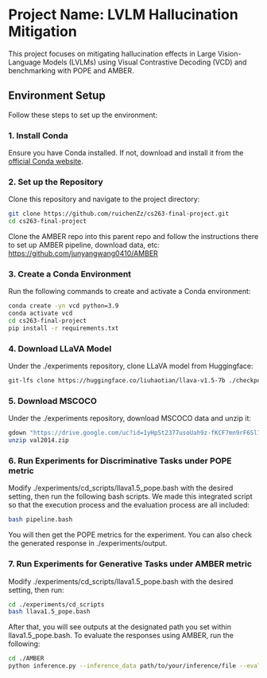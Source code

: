 # Project Name: LVLM Hallucination Mitigation

This project focuses on mitigating hallucination effects in Large Vision-Language Models (LVLMs) using Visual Contrastive Decoding (VCD) and benchmarking with POPE and AMBER.

## Environment Setup

Follow these steps to set up the environment:

### 1. Install Conda

Ensure you have Conda installed. If not, download and install it from the [official Conda website](https://docs.conda.io/en/latest/miniconda.html).

### 2. Set up the Repository

Clone this repository and navigate to the project directory:

```bash
git clone https://github.com/ruichenZz/cs263-final-project.git
cd cs263-final-project
```

Clone the AMBER repo into this parent repo and follow the instructions there to set up AMBER pipeline, download data, etc: https://github.com/junyangwang0410/AMBER

### 3. Create a Conda Environment

Run the following commands to create and activate a Conda environment:

```bash
conda create -yn vcd python=3.9
conda activate vcd
cd cs263-final-project
pip install -r requirements.txt
```

### 4. Download LLaVA Model

Under the ./experiments repository, clone LLaVA model from Huggingface:

```bash
git-lfs clone https://huggingface.co/liuhaotian/llava-v1.5-7b ./checkpoints/llava-v1.5-7b
```

### 5. Download MSCOCO

Under the ./experiments repository, download MSCOCO data and unzip it:

```bash
gdown "https://drive.google.com/uc?id=1yHpSt2377usoUah9z-fKCF7mn9rF6Sl7" -O ./data/coco/val2014.zip
unzip val2014.zip
```

### 6. Run Experiments for Discriminative Tasks under POPE metric

Modify ./experiments/cd_scripts/llava1.5_pope.bash with the desired setting, then run the following bash scripts. We made this integrated script so that the execution process and the evaluation process are all included:

```bash
bash pipeline.bash
```

You will then get the POPE metrics for the experiment. You can also check the generated response in ./experiments/output.

### 7. Run Experiments for Generative Tasks under AMBER metric

Modify ./experiments/cd_scripts/llava1.5_pope.bash with the desired setting, then run:

```bash
cd ./experiments/cd_scripts
bash llava1.5_pope.bash
```

After that, you will see outputs at the designated path you set within llava1.5_pope.bash. To evaluate the responses using AMBER, run the following:

```bash
cd ./AMBER
python inference.py --inference_data path/to/your/inference/file --evaluation_type g
```








